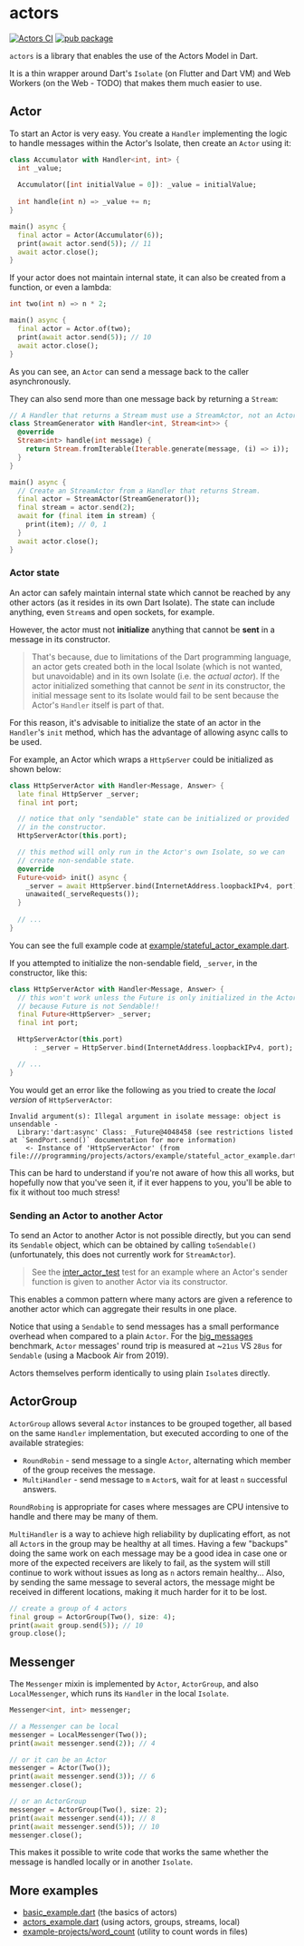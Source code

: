 # actors

[![Actors CI](https://github.com/renatoathaydes/actors/workflows/Actors%20Multiplatform%20Build%20and%20Tests/badge.svg)](https://github.com/renatoathaydes/actors/actions)
[![pub package](https://img.shields.io/pub/v/actors)](https://pub.dev/packages/actors)

`actors` is a library that enables the use of the Actors Model in Dart.

It is a thin wrapper around Dart's `Isolate` (on Flutter and Dart VM)
and Web Workers (on the Web - TODO) that makes them much easier to use.

## Actor

To start an Actor is very easy. You create a `Handler` implementing the logic to handle messages within the
Actor's Isolate, then create an `Actor` using it:

```dart
class Accumulator with Handler<int, int> {
  int _value;
  
  Accumulator([int initialValue = 0]): _value = initialValue;
  
  int handle(int n) => _value += n;
}

main() async {
  final actor = Actor(Accumulator(6));
  print(await actor.send(5)); // 11
  await actor.close();
}
```

If your actor does not maintain internal state, it can also be created from a function, or even a lambda:

```dart
int two(int n) => n * 2;

main() async {
  final actor = Actor.of(two);
  print(await actor.send(5)); // 10
  await actor.close();
}
```

As you can see, an `Actor` can send a message back to the caller asynchronously.

They can also send more than one message back by returning a `Stream`:

```dart
// A Handler that returns a Stream must use a StreamActor, not an Actor.
class StreamGenerator with Handler<int, Stream<int>> {
  @override
  Stream<int> handle(int message) {
    return Stream.fromIterable(Iterable.generate(message, (i) => i));
  }
}

main() async {
  // Create an StreamActor from a Handler that returns Stream.
  final actor = StreamActor(StreamGenerator());
  final stream = actor.send(2);
  await for (final item in stream) {
    print(item); // 0, 1
  }
  await actor.close();
}
```

### Actor state

An actor can safely maintain internal state which cannot be reached by any other actors (as it resides in its own Dart Isolate).
The state can include anything, even `Stream`s and open sockets, for example.

However, the actor must not **initialize** anything that cannot be **sent** in a message in its constructor.

> That's because, due to limitations of the Dart programming language, an actor gets created both in the local Isolate
(which is not wanted, but unavoidable) and in its own Isolate (i.e. the _actual actor_). If the actor initialized
> something that cannot be _sent_ in its constructor, the initial message sent to its Isolate would fail to be sent
> because the Actor's `Handler` itself is part of that.

For this reason, it's advisable to initialize the state of an actor in the `Handler`'s `init` method, which has the
advantage of allowing async calls to be used.

For example, an Actor which wraps a `HttpServer` could be initialized as shown below:

```dart
class HttpServerActor with Handler<Message, Answer> {
  late final HttpServer _server;
  final int port;

  // notice that only "sendable" state can be initialized or provided
  // in the constructor.
  HttpServerActor(this.port);

  // this method will only run in the Actor's own Isolate, so we can
  // create non-sendable state.
  @override
  Future<void> init() async {
    _server = await HttpServer.bind(InternetAddress.loopbackIPv4, port);
    unawaited(_serveRequests());
  }
  
  // ...
}
```

You can see the full example code at [example/stateful_actor_example.dart](example/stateful_actor_example.dart).

If you attempted to initialize the non-sendable field, `_server`, in the constructor, like this:

```dart
class HttpServerActor with Handler<Message, Answer> {
  // this won't work unless the Future is only initialized in the Actor's Isolate,
  // because Future is not Sendable!!
  final Future<HttpServer> _server;
  final int port;

  HttpServerActor(this.port)
      : _server = HttpServer.bind(InternetAddress.loopbackIPv4, port);

  // ...
}
```

You would get an error like the following as you tried to create the _local version_ of `HttpServerActor`:

```
Invalid argument(s): Illegal argument in isolate message: object is unsendable - 
  Library:'dart:async' Class: _Future@4048458 (see restrictions listed at `SendPort.send()` documentation for more information)
    <- Instance of 'HttpServerActor' (from file:///programming/projects/actors/example/stateful_actor_example.dart)
```

This can be hard to understand if you're not aware of how this all works, but hopefully now that you've seen it, if it
ever happens to you, you'll be able to fix it without too much stress!

### Sending an Actor to another Actor

To send an Actor to another Actor is not possible directly, but you can send its `Sendable` object, which can be
obtained by calling `toSendable()` (unfortunately, this does not currently work for `StreamActor`).

> See the [inter_actor_test](test/inter_actor_test.dart) test for an example where an Actor's sender function
> is given to another Actor via its constructor.

This enables a common pattern where many actors are given a reference to another actor which can aggregate their
results in one place.

Notice that using a `Sendable` to send messages has a small performance overhead when compared to a plain `Actor`.
For the [big_messages](benchmark/big_messages.dart) benchmark, `Actor` messages' round trip is measured at
~`21us` VS `28us` for `Sendable` (using a Macbook Air from 2019).

Actors themselves perform identically to using plain `Isolate`s directly.

## ActorGroup

`ActorGroup` allows several `Actor` instances to be grouped together, all based on the same `Handler` implementation,
but executed according to one of the available strategies:

* `RoundRobin` - send message to a single `Actor`, alternating which member of the group receives the message.
* `MultiHandler` - send message to `m` `Actor`s, wait for at least `n` successful answers.

`RoundRobing` is appropriate for cases where messages are CPU intensive to handle and there may be many of them.

`MultiHandler` is a way to achieve high reliability by duplicating effort, as not all `Actor`s in the group may
be healthy at all times. Having a few "backups" doing the same work on each message may be a good idea in case one or
more of the expected receivers are likely to fail, as the system will still continue to work without issues as long as
`n` actors remain healthy... Also, by sending the same message to several actors, the message might be received in
 different locations, making it much harder for it to be lost.

```dart
// create a group of 4 actors
final group = ActorGroup(Two(), size: 4);
print(await group.send(5)); // 10
group.close();
```

## Messenger

The `Messenger` mixin is implemented by `Actor`, `ActorGroup`, and also `LocalMessenger`, which runs its `Handler`
in the local `Isolate`.

```dart
Messenger<int, int> messenger;

// a Messenger can be local
messenger = LocalMessenger(Two());
print(await messenger.send(2)); // 4

// or it can be an Actor
messenger = Actor(Two());
print(await messenger.send(3)); // 6
messenger.close();

// or an ActorGroup
messenger = ActorGroup(Two(), size: 2);
print(await messenger.send(4)); // 8
print(await messenger.send(5)); // 10
messenger.close();
```

This makes it possible to write code that works the same whether the message is handled locally or in another `Isolate`.

## More examples

* [basic_example.dart](example/basic_example.dart) (the basics of actors)
* [actors_example.dart](example/actors_example.dart) (using actors, groups, streams, local)
* [example-projects/word_count](example-projects/word_count) (utility to count words in files)

